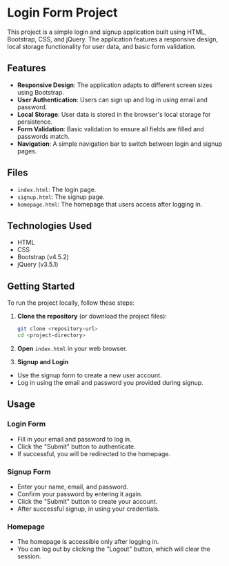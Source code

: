 # Login Form Project

This project is a simple login and signup application built using HTML, Bootstrap, CSS, and jQuery. The application features a responsive design, local storage functionality for user data, and basic form validation.

## Features

- **Responsive Design**: The application adapts to different screen sizes using Bootstrap.
- **User Authentication**: Users can sign up and log in using email and password.
- **Local Storage**: User data is stored in the browser's local storage for persistence.
- **Form Validation**: Basic validation to ensure all fields are filled and passwords match.
- **Navigation**: A simple navigation bar to switch between login and signup pages.

## Files

- `index.html`: The login page.
- `signup.html`: The signup page.
- `homepage.html`: The homepage that users access after logging in.

## Technologies Used

- HTML
- CSS
- Bootstrap (v4.5.2)
- jQuery (v3.5.1)

## Getting Started

To run the project locally, follow these steps:

1. **Clone the repository** (or download the project files):
   ```bash
   git clone <repository-url>
   cd <project-directory>
2. **Open** `index.html` in your web browser.

3. **Signup and Login**

- Use the signup form to create a new user account.
- Log in using the email and password you provided during signup.

## Usage

### Login Form

- Fill in your email and password to log in.
- Click the "Submit" button to authenticate.
- If successful, you will be redirected to the homepage.

### Signup Form

- Enter your name, email, and password.
- Confirm your password by entering it again.
- Click the "Submit" button to create your account.
- After successful signup, in using your credentials.
### Homepage

- The homepage is accessible only after logging in.
- You can log out by clicking the "Logout" button, which will clear the session.